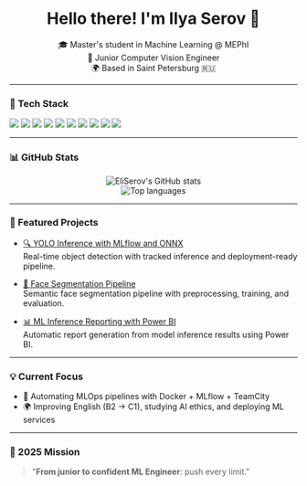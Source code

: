 <h1 align="center">Hello there! I'm Ilya Serov 👋</h1>

<p align="center">
  🎓 Master's student in Machine Learning @ MEPhI <br>
  🧠 Junior Computer Vision Engineer <br>
  🌍 Based in Saint Petersburg 🇷🇺 <br>
</p>

---

### 🔧 Tech Stack

<p align="left">
  <img src="https://img.shields.io/badge/Python-3776AB?style=for-the-badge&logo=python&logoColor=white"/>
  <img src="https://img.shields.io/badge/PyTorch-EE4C2C?style=for-the-badge&logo=pytorch&logoColor=white"/>
  <img src="https://img.shields.io/badge/OpenCV-5C3EE8?style=for-the-badge&logo=opencv&logoColor=white"/>
  <img src="https://img.shields.io/badge/Flask-000000?style=for-the-badge&logo=flask&logoColor=white"/>
  <img src="https://img.shields.io/badge/ONNX-005CED?style=for-the-badge&logo=onnx&logoColor=white"/>
  <img src="https://img.shields.io/badge/Docker-2496ED?style=for-the-badge&logo=docker&logoColor=white"/>
  <img src="https://img.shields.io/badge/AWS-232F3E?style=for-the-badge&logo=amazon-aws&logoColor=white"/>
  <img src="https://img.shields.io/badge/MLflow-0194E2?style=for-the-badge&logo=mlflow&logoColor=white"/>
  <img src="https://img.shields.io/badge/DVC-945DD6?style=for-the-badge&logo=dvc&logoColor=white"/>
  <img src="https://img.shields.io/badge/Airflow-017CEE?style=for-the-badge&logo=apache-airflow&logoColor=white"/>
</p>

---

### 📊 GitHub Stats

<p align="center">
  <img src="https://github-readme-stats.vercel.app/api?username=EliSerov&show_icons=true&theme=tokyonight" alt="EliSerov's GitHub stats" />
  <br>
  <img src="https://github-readme-stats.vercel.app/api/top-langs/?username=EliSerov&layout=compact&theme=tokyonight" alt="Top languages" />
</p>

---

### 🚀 Featured Projects

- [🔍 YOLO Inference with MLflow and ONNX](https://github.com/EliSerov/yolo-inference-service)  
  Real-time object detection with tracked inference and deployment-ready pipeline.

- [🧠 Face Segmentation Pipeline](https://github.com/EliSerov/face-segmentation-pipeline)  
  Semantic face segmentation pipeline with preprocessing, training, and evaluation.

- [📊 ML Inference Reporting with Power BI](https://github.com/EliSerov/powerbi-ml-report)  
  Automatic report generation from model inference results using Power BI.

---

### 💡 Current Focus

- 🔧 Automating MLOps pipelines with Docker + MLflow + TeamCity  
- 🌍 Improving English (B2 → C1), studying AI ethics, and deploying ML services

---

### 🎯 2025 Mission

> "**From junior to confident ML Engineer**: push every limit."
